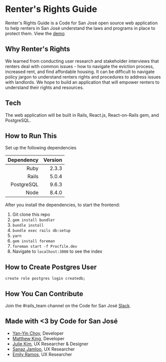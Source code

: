 # Renter's Rights Guide
Renter's Rights Guide is a Code for San José open source web application to help renters in San José understand the laws and programs in place to protect them. View the [demo](https://renters-rights.herokuapp.com)

## Why Renter's Rights
We learned from conducting user research and stakeholder interviews that renters deal with common issues - how to navigate the eviction process, increased rent, and find affordable housing. It can be difficult to navigate policy jargon to understand renters rights and procedures to address issues with landlords. We hope to build an application that will empower renters to understand their rights and resources. 

## Tech
The web application will be built in Rails, React.js, React-on-Rails gem, and PostgreSQL.

## How to Run This

Set up the following dependencies

| Dependency      | Version       |
| --------------: |--------------:|
| Ruby            | 2.3.3         |
| Rails           | 5.0.4         |
| PostgreSQL      | 9.6.3         |
| Node            | 8.4.0         |

After you install the dependencies, to start the frontend:

1. Git clone this repo
1. ```gem install bundler```
1. ```bundle install```
1. ```bundle exec rails db:setup```
1. ```yarn```
1. ```gem install foreman```
1. ```foreman start -f Procfile.dev```
1. Navigate to ```localhost:3000``` to see the index

## How to Create Postgres User
```
create role postgres login createdb;
```

## How You Can Contribute
Join the #rails_team channel on the Code for San José [Slack](https://slackin-c4sj.herokuapp.com/).

## Made with <3 by Code for San José

* [Yan-Yin Choy](https://github.com/ychoy), Developer
* [Matthew King](https://github.com/mking), Developer
* [Julie Kim](https://github.com/jliekim), UX Researcher & Designer
* [Sanaz Jamloo](https://github.com/sanazjamloo), UX Researcher
* [Emily Ramos](https://github.com/EngineerEmily), UX Researcher
